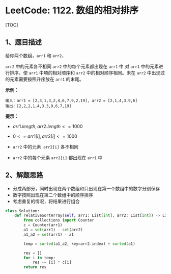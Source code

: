 # LeetCode: 1122. 数组的相对排序

[TOC]

## 1、题目描述

给你两个数组，`arr1` 和 `arr2`，

`arr2` 中的元素各不相同
`arr2` 中的每个元素都出现在 `arr1` 中
对 `arr1` 中的元素进行排序，使 `arr1` 中项的相对顺序和 `arr2` 中的相对顺序相同。未在 `arr2` 中出现过的元素需要按照升序放在 `arr1` 的末尾。

 

**示例：**

```
输入：arr1 = [2,3,1,3,2,4,6,7,9,2,19], arr2 = [2,1,4,3,9,6]
输出：[2,2,2,1,4,3,3,9,6,7,19]
```



**提示：**

-  $arr1.length, arr2.length <= 1000$

-  $0 <= arr1[i], arr2[i] <= 1000$ 

- `arr2` 中的元素` arr2[i]` 各不相同

- `arr2` 中的每个元素 `arr2[i]` 都出现在 `arr1` 中



## 2、解题思路

- 分成两部分，同时出现在两个数组和只出现在第一个数组中的数字分别保存
- 数字按照出现在第二个数组中的顺序排序
- 考虑重复的情况，将结果进行组合



```python
class Solution:
    def relativeSortArray(self, arr1: List[int], arr2: List[int]) -> List[int]:
        from collections import Counter
        c = Counter(arr1)
        a1 = set(arr1) - set(arr2)
        a1_a2 = set(arr1) - a1

        temp = sorted(a1_a2, key=arr2.index) + sorted(a1)

        res = []
        for i in temp:
            res += [i] * c[i]
        return res
```


